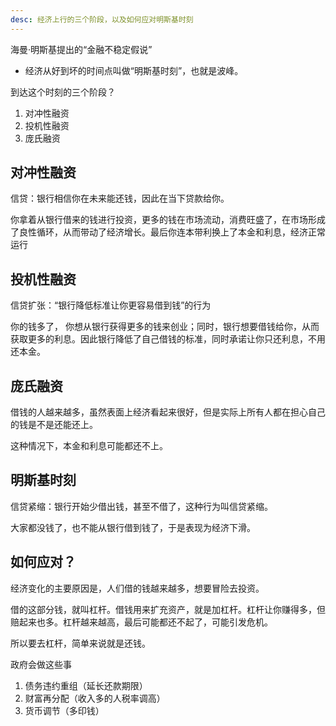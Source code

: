 ```yaml
---
desc: 经济上行的三个阶段，以及如何应对明斯基时刻
---
```


海曼·明斯基提出的“金融不稳定假说”

- 经济从好到坏的时间点叫做“明斯基时刻”，也就是波峰。

到达这个时刻的三个阶段？
1. 对冲性融资
2. 投机性融资
3. 庞氏融资


## 对冲性融资

信贷：银行相信你在未来能还钱，因此在当下贷款给你。

你拿着从银行借来的钱进行投资，更多的钱在市场流动，消费旺盛了，在市场形成了良性循环，从而带动了经济增长。最后你连本带利换上了本金和利息，经济正常运行

## 投机性融资

信贷扩张：“银行降低标准让你更容易借到钱”的行为

你的钱多了， 你想从银行获得更多的钱来创业；同时，银行想要借钱给你，从而获取更多的利息。因此银行降低了自己借钱的标准，同时承诺让你只还利息，不用还本金。

## 庞氏融资

借钱的人越来越多，虽然表面上经济看起来很好，但是实际上所有人都在担心自己的钱是不是还能还上。

这种情况下，本金和利息可能都还不上。

## 明斯基时刻

信贷紧缩：银行开始少借出钱，甚至不借了，这种行为叫信贷紧缩。

大家都没钱了，也不能从银行借到钱了，于是表现为经济下滑。

## 如何应对？

经济变化的主要原因是，人们借的钱越来越多，想要冒险去投资。

借的这部分钱，就叫杠杆。借钱用来扩充资产，就是加杠杆。杠杆让你赚得多，但赔起来也多。杠杆越来越高，最后可能都还不起了，可能引发危机。

所以要去杠杆，简单来说就是还钱。

政府会做这些事
1. 债务违约重组（延长还款期限）
2. 财富再分配（收入多的人税率调高）
3. 货币调节（多印钱）

